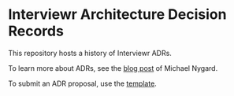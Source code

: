 Interviewr Architecture Decision Records
==========

This repository hosts a history of Interviewr ADRs.

To learn more about ADRs, see the [blog post](http://thinkrelevance.com/blog/2011/11/15/documenting-architecture-decisions) of Michael Nygard.

To submit an ADR proposal, use the [template](000-template.md).